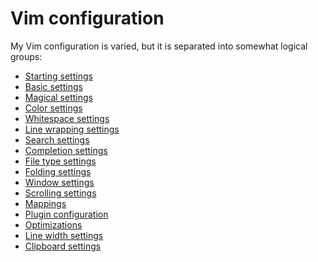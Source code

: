 # Vim configuration

My Vim configuration is varied, but it is separated into somewhat logical
groups:

* [Starting settings](config/start.vim.md#starting-settings)
* [Basic settings](config/basics.vim.md#basic-settings)
* [Magical settings](config/magic.vim.md#magical-settings)
* [Color settings](config/colors.vim.md#color-settings)
* [Whitespace settings](config/whitespace.vim.md#whitespace-settings)
* [Line wrapping settings](config/line-wrapping.vim.md#line-wrapping-settings)
* [Search settings](config/search.vim.md#search-settings)
* [Completion settings](config/completion.vim.md#completion-settings)
* [File type settings](config/filetype.vim.md#file-type-settings)
* [Folding settings](config/folding.vim.md#folding-settings)
* [Window settings](config/window.vim.md#window-settings)
* [Scrolling settings](config/scrolling.vim.md#scrolling-settings)
* [Mappings](config/mappings.vim.md#mappings)
* [Plugin configuration](config/plugin-config.vim.md#plugin-configuration)
* [Optimizations](config/optimizations.vim.md#optimizations)
* [Line width settings](config/line-width.vim.md#line-width-settings)
* [Clipboard settings](config/clipboard.vim.md#clipboard-settings)
